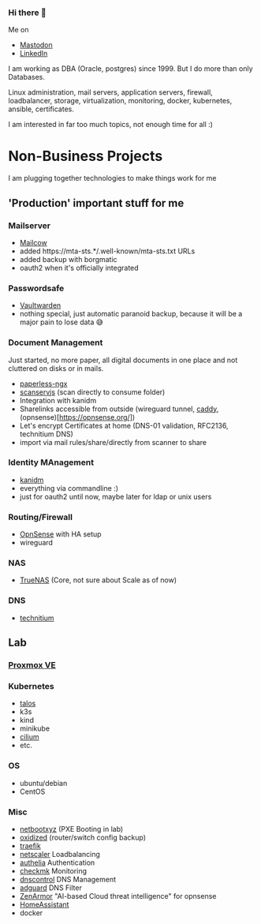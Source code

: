 ### Hi there 👋

Me on
* <a rel="me" href="https://mastodon.social/@stelb">Mastodon</a>
* <a rel="me" href="https://www.linkedin.com/in/stefanlebreton">LinkedIn</a>

I am working as DBA (Oracle, postgres) since 1999. But I do more than only Databases.

Linux administration, mail servers, application servers, firewall, loadbalancer, storage, virtualization, monitoring, docker, kubernetes, ansible, certificates.

I am interested in far too much topics, not enough time for all :)


# Non-Business Projects
I am plugging together technologies to make things work for me

## 'Production' important stuff for me
### Mailserver
* [Mailcow](https://mailcow.email/)
* added https://mta-sts.*/.well-known/mta-sts.txt URLs
* added backup with borgmatic
* oauth2 when it's officially integrated

### Passwordsafe
* [Vaultwarden](https://github.com/dani-garcia/vaultwarden)
* nothing special, just automatic paranoid backup, because it will be a major pain to lose data 😅

### Document Management
Just started, no more paper, all digital documents in one place and not cluttered on disks or in mails.
* [paperless-ngx](https://docs.paperless-ngx.com/)
* [scanservjs](https://github.com/sbs20/scanservjs) (scan directly to consume folder)
* Integration with kanidm
* Sharelinks accessible from outside (wireguard tunnel, [caddy](https://caddyserver.com/), (opnsense)[https://opnsense.org/])
* Let's encrypt Certificates at home (DNS-01 validation, RFC2136, technitium DNS)
* import via mail rules/share/directly from scanner to share

### Identity MAnagement
* [kanidm](https://kanidm.com/)
* everything via commandline :)
* just for oauth2 until now, maybe later for ldap or unix users

### Routing/Firewall
* [OpnSense](https://opnsense.org/) with HA setup
* wireguard

### NAS
* [TrueNAS](https://www.truenas.com/truenas-core/) (Core, not sure about Scale as of now)

### DNS
* [technitium](https://technitium.com/)

## Lab
### [Proxmox VE](https://www.proxmox.com/en/proxmox-virtual-environment/overview)
### Kubernetes
* [talos](https://www.talos.dev/)
* k3s
* kind
* minikube
* [cilium](https://cilium.io/)
* etc.
### OS
* ubuntu/debian
* CentOS
### Misc
* [netbootxyz](https://netboot.xyz/) (PXE Booting in lab)
* [oxidized](https://github.com/ytti/oxidized) (router/switch config backup)
* [traefik](https://traefik.io/traefik/)
* [netscaler](https://www.netscaler.com/) Loadbalancing
* [authelia](https://www.authelia.com/) Authentication
* [checkmk](https://checkmk.com/) Monitoring
* [dnscontrol](https://dnscontrol.org/) DNS Management
* [adguard](https://adguard.com/) DNS Filter
* [ZenArmor](https://www.zenarmor.com/) "AI-based Cloud threat intelligence" for opnsense
* [HomeAssistant](https://www.home-assistant.io/)
* docker

<!--
**stelb/stelb** is a ✨ _special_ ✨ repository because its `README.md` (this file) appears on your GitHub profile.

Here are some ideas to get you started:

- 🔭 I’m currently working on ...
- 🌱 I’m currently learning ...
- 👯 I’m looking to collaborate on ...
- 🤔 I’m looking for help with ...
- 💬 Ask me about ...
- 📫 How to reach me: ...
- 😄 Pronouns: ...
- ⚡ Fun fact: ...
-->
